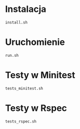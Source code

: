 # Instalacja
```
install.sh
```
# Uruchomienie
```
run.sh
```
# Testy w Minitest
```
tests_minitest.sh
```
# Testy w Rspec
```
tests_rspec.sh
```